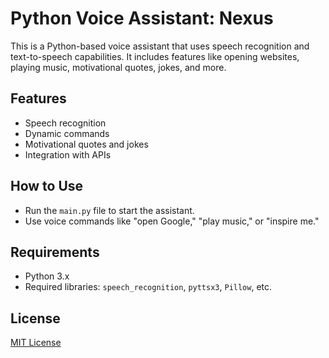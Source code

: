 # Python Voice Assistant: Nexus

This is a Python-based voice assistant that uses speech recognition and text-to-speech capabilities. It includes features like opening websites, playing music, motivational quotes, jokes, and more.

## Features
- Speech recognition
- Dynamic commands
- Motivational quotes and jokes
- Integration with APIs

## How to Use
- Run the `main.py` file to start the assistant.
- Use voice commands like "open Google," "play music," or "inspire me."

## Requirements
- Python 3.x
- Required libraries: `speech_recognition`, `pyttsx3`, `Pillow`, etc.

## License
[MIT License](LICENSE)
